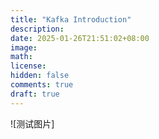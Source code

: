 ```yaml
---
title: "Kafka Introduction"
description: 
date: 2025-01-26T21:51:02+08:00
image: 
math: 
license: 
hidden: false
comments: true
draft: true
---
```

![测试图片]